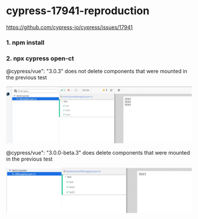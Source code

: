 # cypress-17941-reproduction
https://github.com/cypress-io/cypress/issues/17941

### 1. npm install

### 2. npx cypress open-ct

 @cypress/vue": "3.0.3" does not delete components that were mounted in the previous test

![image](/version-3.0.3-fix.jpg?raw=true "Optional Title")

 @cypress/vue": "3.0.0-beta.3" does delete components that were mounted in the previous test

![image](/version-Beta-3-fix.jpg?raw=true "Optional Title")

